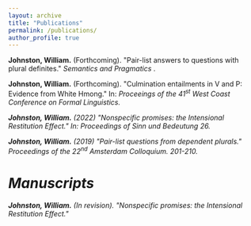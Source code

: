 ```yaml
---
layout: archive
title: "Publications"
permalink: /publications/
author_profile: true
---
```


**Johnston, William.** (Forthcoming). "Pair-list answers to questions with plural definites." <i> Semantics and Pragmatics </i>. <!--([pdf](url goes here "tooltip goes here"))-->  

**Johnston, William.** (Forthcoming). "Culmination entailments in V and P: Evidence from White Hmong." In: <i> Proceeings of the 41<sup>st</sup> West Coast Conference on Formal Linguistics. <!--([pdf](url goes here "tooltip goes here"))-->  

**Johnston, William.** (2022) "Nonspecific promises: the Intensional Restitution Effect." In: <i> Proceedings of Sinn und Bedeutung 26.</i> <!--([pdf](https://urlgoeshere.pdf "Johnston (2021)"))-->

**Johnston, William.** (2019) "Pair-list questions from dependent plurals." <i>Proceedings of the 22<sup>nd</sup> Amsterdam Colloquium.</i> 201-210. <!--([pdf](https://archive.illc.uva.nl/AC/AC2019/uploaded_files/inlineitem/Johnston_Pair-list_questions_from_dependent_plurals.pdf "Johnston (2019)"))-->  


# Manuscripts

**Johnston, William.** (In revision). "Nonspecific promises: the Intensional Restitution Effect." <!--([pdf](/files/filename.pdf "Johnston (2021)"))--> 